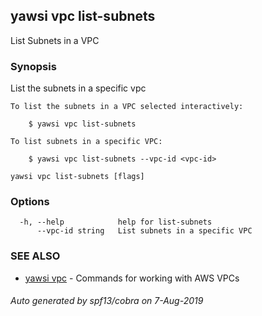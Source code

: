 ## yawsi vpc list-subnets

List Subnets in a VPC

### Synopsis


List the subnets in a specific vpc
	
	To list the subnets in a VPC selected interactively:

		$ yawsi vpc list-subnets
		
	To list subnets in a specific VPC:

	    $ yawsi vpc list-subnets --vpc-id <vpc-id>	
	

```
yawsi vpc list-subnets [flags]
```

### Options

```
  -h, --help            help for list-subnets
      --vpc-id string   List subnets in a specific VPC
```

### SEE ALSO
* [yawsi vpc](yawsi_vpc.md)	 - Commands for working with AWS VPCs

###### Auto generated by spf13/cobra on 7-Aug-2019
